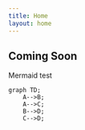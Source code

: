 ```yaml
---
title: Home
layout: home
---
```


## Coming Soon

Mermaid test

```mermaid
graph TD;
    A-->B;
    A-->C;
    B-->D;
    C-->D;
```

